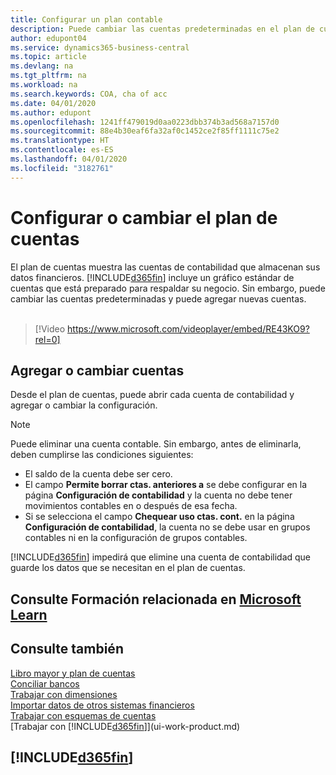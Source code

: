 ```yaml
---
title: Configurar un plan contable
description: Puede cambiar las cuentas predeterminadas en el plan de cuentas (COA) y puede agregar nuevas cuentas.
author: edupont04
ms.service: dynamics365-business-central
ms.topic: article
ms.devlang: na
ms.tgt_pltfrm: na
ms.workload: na
ms.search.keywords: COA, cha of acc
ms.date: 04/01/2020
ms.author: edupont
ms.openlocfilehash: 1241ff479019d0aa0223dbb374b3ad568a7157d0
ms.sourcegitcommit: 88e4b30eaf6fa32af0c1452ce2f85ff1111c75e2
ms.translationtype: HT
ms.contentlocale: es-ES
ms.lasthandoff: 04/01/2020
ms.locfileid: "3182761"
---
```

# <a name="setting-up-or-changing-the-chart-of-accounts"></a>Configurar o cambiar el plan de cuentas
El plan de cuentas muestra las cuentas de contabilidad que almacenan sus datos financieros. [!INCLUDE[d365fin](includes/d365fin_md.md)] incluye un gráfico estándar de cuentas que está preparado para respaldar su negocio.
Sin embargo, puede cambiar las cuentas predeterminadas y puede agregar nuevas cuentas.
<br><br>  

> [!Video https://www.microsoft.com/videoplayer/embed/RE43KO9?rel=0]


## <a name="adding-or-changing-accounts"></a>Agregar o cambiar cuentas
Desde el plan de cuentas, puede abrir cada cuenta de contabilidad y agregar o cambiar la configuración.

> [!NOTE]  
>   Puede eliminar una cuenta contable. Sin embargo, antes de eliminarla, deben cumplirse las condiciones siguientes:  
>  
>   * El saldo de la cuenta debe ser cero.  
>   * El campo **Permite borrar ctas. anteriores a** se debe configurar en la página **Configuración de contabilidad** y la cuenta no debe tener movimientos contables en o después de esa fecha.  
>   * Si se selecciona el campo **Chequear uso ctas. cont.** en la página **Configuración de contabilidad**, la cuenta no se debe usar en grupos contables ni en la configuración de grupos contables.  

[!INCLUDE[d365fin](includes/d365fin_md.md)] impedirá que elimine una cuenta de contabilidad que guarde los datos que se necesitan en el plan de cuentas.  

## <a name="see-related-training-at-microsoft-learn"></a>Consulte Formación relacionada en [Microsoft Learn](/learn/modules/chart-accounts-dynamics-365-business-central/index)

## <a name="see-also"></a>Consulte también
[Libro mayor y plan de cuentas](finance-general-ledger.md)  
[Conciliar bancos](bank-manage-bank-accounts.md)  
[Trabajar con dimensiones](finance-dimensions.md)  
[Importar datos de otros sistemas financieros](across-import-data-configuration-packages.md)  
[Trabajar con esquemas de cuentas](bi-how-work-account-schedule.md)  
[Trabajar con [!INCLUDE[d365fin](includes/d365fin_md.md)]](ui-work-product.md)  

## [!INCLUDE[d365fin](includes/free_trial_md.md)]
